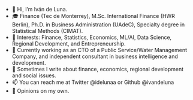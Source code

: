 - 👋 Hi, I’m Iván de Luna.
- :mortar_board: Finance (Tec de Monterrey), M.Sc. International Finance (HWR Berlin), Ph.D. in Business Administration (UAdeC), Specialty degree in Statistical Methods (CIMAT).
- 👀 Interests: Finance, Statistics, Economics, ML/AI, Data Science, Regional Development, and Entrepreneurship.
- 🌱 Currently working as an CTO of a Public Service/Water Management Company, and independent consultant in business intelligence and development.
- :memo: Sometimes I write about finance, economics, regional development and social issues.
- 📫 You can reach me at Twitter @idelunaa or Github @ivandeluna
- :speech_balloon: Opinions on my own.

<!---
ivandeluna/ivandeluna is a ✨ special ✨ repository because its `README.md` (this file) appears on your GitHub profile.
You can click the Preview link to take a look at your changes.
--->
